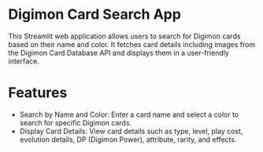 # Digimon Card Search App

This Streamlit web application allows users to search for Digimon cards based on their name and color. It fetches card details including images from the Digimon Card Database API and displays them in a user-friendly interface.

# Features
- Search by Name and Color: Enter a card name and select a color to search for specific Digimon cards. 
- Display Card Details: View card details such as type, level, play cost, evolution details, DP (Digimon Power), attribute, rarity, and effects.
